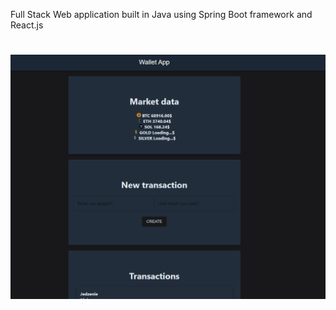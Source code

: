 Full Stack Web application built in Java using Spring Boot framework and React.js

#

![preview](preview.png)
 
 
